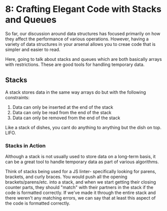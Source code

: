 # 8: Crafting Elegant Code with Stacks and Queues
So far, our discussion around data structures has focused primarily on how they affect the performance of various operations. However, having a variety of data structures in your arsenal allows you to creae code that is simpler and easier to read.

Here, going to talk about stacks and queues which are both basically arrays with restrictions. These are good tools for handling temporary data.

## Stacks
A stack stores data in the same way arrays do but with the following constraints:
1. Data can only be inserted at the end of the stack
2. Data can only be read from the end of the stack
3. Data can only be removed from the end of the stack

Like a stack of dishes, you cant do anything to anything but the dish on top. LIFO.

### Stacks in Action
Although a stack is not usually used to store data on a long-term basis, it can be a great tool to handle temporary data as part of various algorithms.

Think of stacks being used for a JS linter- specifically looking for parens, brackets, and curly braces. You would push all the opening brackets/parens/etc. into a stack, and when we start getting their closing counter parts, they should "match" with their partners in the stack if the code is formatted correctly. If we've made it through the entire stack and there weren't any matching errors, we can say that at least this aspect of the code is formatted correctly.
